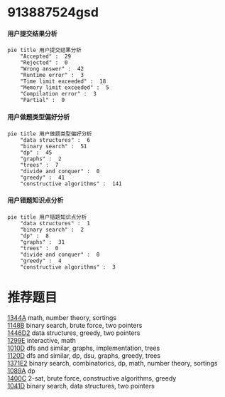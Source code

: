 # 913887524gsd

<!-- tabs:start -->



#### **用户提交结果分析**

```mermaid
pie title 用户提交结果分析
    "Accepted" :  29
    "Rejected" :  0
    "Wrong answer" :  42
    "Runtime error" :  3
    "Time limit exceeded" :  18
    "Memory limit exceeded" :  5
    "Compilation error" :  3
    "Partial" :  0
```

#### **用户做题类型偏好分析**

```mermaid
pie title 用户做题类型偏好分析
    "data structures" :  6
    "binary search" :  51
    "dp" :  45
    "graphs" :  2
    "trees" :  7
    "divide and conquer" :  0
    "greedy" :  41
    "constructive algorithms" :  141
```
#### **用户错题知识点分析**

```mermaid
pie title 用户错题知识点分析
    "data structures" :  1
    "binary search" :  2
    "dp" :  8
    "graphs" :  31
    "trees" :  0
    "divide and conquer" :  0
    "greedy" :  4
    "constructive algorithms" :  3
```



<!-- tabs:end -->
# 推荐题目
[1344A](https://codeforces.com/contest/1344/problem/A)		math,
                        number theory,
                        sortings		  
[1148B](https://codeforces.com/contest/1148/problem/B)		binary search,
                        brute force,
                        two pointers		  
[1446D2](https://codeforces.com/contest/1446D/problem/2)		data structures,
                        greedy,
                        two pointers		  
[1299E](https://codeforces.com/contest/1299/problem/E)		interactive,
                        math		  
[1010D](https://codeforces.com/contest/1010/problem/D)		dfs and similar,
                        graphs,
                        implementation,
                        trees		  
[1120D](https://codeforces.com/contest/1120/problem/D)		dfs and similar,
                        dp,
                        dsu,
                        graphs,
                        greedy,
                        trees		  
[1371E2](https://codeforces.com/contest/1371E/problem/2)		binary search,
                        combinatorics,
                        dp,
                        math,
                        number theory,
                        sortings		  
[1089A](https://codeforces.com/contest/1089/problem/A)		dp		  
[1400C](https://codeforces.com/contest/1400/problem/C)		2-sat,
                        brute force,
                        constructive algorithms,
                        greedy		  
[1041D](https://codeforces.com/contest/1041/problem/D)		binary search,
                        data structures,
                        two pointers		  
